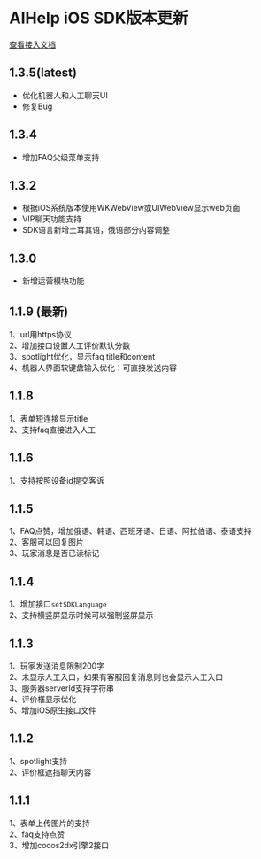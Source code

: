 # AIHelp iOS SDK版本更新

[查看接入文档](https://github.com/AI-HELP/Cocos2dx-iOS-SDK/blob/master/README_CN.md)

## 1.3.5(latest)
* 优化机器人和人工聊天UI
* 修复Bug

## 1.3.4
* 增加FAQ父级菜单支持

## 1.3.2 
* 根据iOS系统版本使用WKWebView或UIWebView显示web页面
* VIP聊天功能支持
* SDK语言新增土耳其语，俄语部分内容调整

## 1.3.0 
* 新增运营模块功能

## 1.1.9 (最新)
1、url用https协议<br />
2、增加接口设置人工评价默认分数<br />
3、spotlight优化，显示faq title和content<br />
4、机器人界面软键盘输入优化：可直接发送内容
## 1.1.8
1、表单短连接显示title<br />
2、支持faq直接进入人工
## 1.1.6
1、支持按照设备id提交客诉<br />
## 1.1.5
1、FAQ点赞，增加俄语、韩语、西班牙语、日语、阿拉伯语、泰语支持<br />
2、客服可以回复图片<br />
3、玩家消息是否已读标记
## 1.1.4
1、增加接口`setSDKLanguage`<br />
2、支持横竖屏显示时候可以强制竖屏显示
## 1.1.3
1、玩家发送消息限制200字<br />
2、未显示人工入口，如果有客服回复消息则也会显示人工入口<br />
3、服务器serverId支持字符串<br />
4、评价框显示优化<br />
5、增加iOS原生接口文件
## 1.1.2
1、spotlight支持<br />
2、评价框遮挡聊天内容
## 1.1.1
1、表单上传图片的支持<br />
2、faq支持点赞<br />
3、增加cocos2dx引擎2接口

